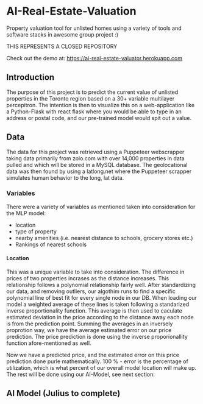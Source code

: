 # AI-Real-Estate-Valuation
Property valuation tool for unlisted homes using a variety of tools and software stacks in awesome group project :)

THIS REPRESENTS A CLOSED REPOSITORY

Check out the demo at:  https://ai-real-estate-valuator.herokuapp.com


## Introduction
The purpose of this project is to predict the current value of unlisted properties in the Toronto region based on a 30+ variable multilayer percepitron. The intention is then to visualize this on a web-application like a Python-Flask with react flask where you would be able to type in an address or postal code, and our pre-trained model would spit out a value.


## Data
The data for this project was retrieved using a Puppeteer webscrapper taking data primarily from zolo.com with over 14,000 properties in data pulled and which will be stored in a MySQL database. The geolocational data was then found by using a latlong.net where the Puppeteer scrapper simulates human behavior to the long, lat data.

### Variables
There were a variety of variables as mentioned taken into consideration for the MLP model:
* location
* type of property
* nearby amenities (i.e. nearest distance to schools, grocery stores etc.)
* Rankings of nearest schools

#### Location
This was a unique variable to take into consideration. The difference in prices of two properties incrases as the distance increases. This relationship follows a polynomial relationship fairly well. After standardizing our data, and removing outliers, our algothim runs to find a specific polynomial line of best fit for every single node in our DB. When loading our model a weighted average of these lines is taken following a standarized inverse proportionality function. This average is then used to caculate estimated deviation in the price according to the distance away each node is from the prediction point. Summing the averages in an inversely proprotion way, we have the average estimated error on our price prediction. The price prediction is done using the inverse proporionallity function afore-mentioned as well. 

Now we have a predicted price, and the estimated error on this price prediction done purle mathematically. 100 % - error is the percentage of utilization, which is what percent of our overall model location will make up. The rest will be done using our AI-Model, see next section:

## AI Model (Julius to complete) 
